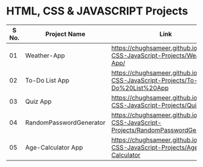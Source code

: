 # HTML, CSS & JAVASCRIPT Projects


| S No. | Project Name             |Link                                                                              |
|-------|--------------------------|----------------------------------------------------------------------------------|
|   01  | Weather-App              |https://chughsameer.github.io/HTML-CSS-JavaScript-Projects/Weather-App/           |
|   02  | To-Do List App           |https://chughsameer.github.io/HTML-CSS-JavaScript-Projects/To-Do%20List%20App     |
|   03  | Quiz App                 |https://chughsameer.github.io/HTML-CSS-JavaScript-Projects/Quiz-app               |
|   04  | RandomPasswordGenerator  |https://chughsameer.github.io/HTML-CSS-JavaScript-Projects/RandomPasswordGenerator|
|   05  | Age-Calculator App       |https://chughsameer.github.io/HTML-CSS-JavaScript-Projects/Age-Calculator         |
